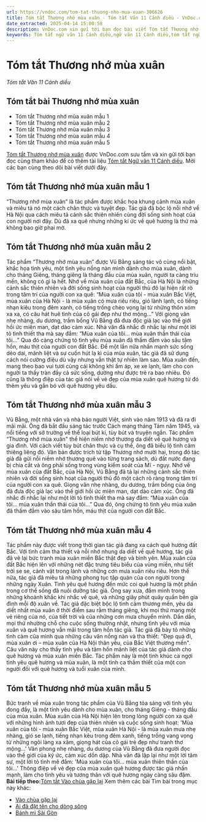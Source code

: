 ```yaml
---
url: https://vndoc.com/tom-tat-thuong-nho-mua-xuan-306626
title: Tóm tắt Thương nhớ mùa xuân - Tóm tắt Văn 11 Cánh diều - VnDoc.com
date_extracted: 2025-04-14 15:00:58
description: VnDoc.com xin gửi tới bạn đọc bài viết Tóm tắt Thương nhớ mùa xuân. Mời các bạn cùng tham khảo chi tiết.
keywords: Tóm tắt ngữ văn 11 Cánh diều,ngữ văn 11 Cánh diều,tóm tắt ngữ văn 11,tóm tắt văn 11,tóm tắt văn 11 Cánh diều,ngữ văn 11,văn 11,văn 11 cánh diều,Tóm tắt Thương nhớ mùa xuân,Tóm tắt bài Thương nhớ mùa xuân,Tóm tắt ngữ văn 11 cánh diều bài Thương nhớ mùa xuân,Tóm tắt nội dung chính bài Thương nhớ mùa xuân,Thương nhớ mùa xuân
---
```


# Tóm tắt Thương nhớ mùa xuân
 _Tóm tắt Văn 11 Cánh diều_
## Tóm tắt bài Thương nhớ mùa xuân
  * Tóm tắt Thương nhớ mùa xuân mẫu 1
  * Tóm tắt Thương nhớ mùa xuân mẫu 2
  * Tóm tắt Thương nhớ mùa xuân mẫu 3
  * Tóm tắt Thương nhớ mùa xuân mẫu 4
  * Tóm tắt Thương nhớ mùa xuân mẫu 5

[Tóm tắt Thương nhớ mùa xuân](<https://vndoc.com/tom-tat-thuong-nho-mua-xuan-306626>) được VnDoc.com sưu tầm và xin gửi tới bạn đọc cùng tham khảo để có thêm tài liệu [Tóm tắt Ngữ văn 11 Cánh diều](<https://vndoc.com/tom-tat-ngu-van-11-canh-dieu>). Mời các bạn cùng theo dõi bài viết dưới đây.
## Tóm tắt Thương nhớ mùa xuân mẫu 1
“Thương nhớ mùa xuân” là tác phẩm được khắc họa khung cảnh mùa xuân và miêu tả nó một cách chân thực và tuyệt đẹp. Tác giả đã bộc lộ nỗi nhớ về Hà Nội qua cách miêu tả cảnh sắc thiên nhiên cùng đời sống sinh hoạt của con người nơi đây. Dù đã xa quê nhưng những kí ức về quê hương là thứ mà không bao giờ phai mờ.
## Tóm tắt Thương nhớ mùa xuân mẫu 2
Tác phẩm “Thương nhớ mùa xuân” được Vũ Bằng sáng tác vô cùng nổi bật, khắc họa tình yêu, một tình yêu nồng nàn mình dành cho mùa xuân, dành cho tháng Giêng, tháng giêng là tháng đầu của mùa xuân, người ta càng trìu mến, không có gì lạ hết. Nhớ về mùa xuân của đất Bắc, của Hà Nội là những cảnh sắc thiên nhiên và đời sống sinh hoạt của người thủ đô lại hiện rất rõ trong tâm trí của người con xa quê: “Mùa xuân của tôi - mùa xuân Bắc Việt, mùa xuân của Hà Nội - là mùa xuân có mưa riêu riêu, gió lành lạnh, có tiếng nhạn kiêu trong đêm xanh, có tiếng trống chèo vọng lại từ những thôn xóm xa xa, có câu hát huê tình của cô gái đẹp như thơ mộng...” Với giọng văn nhẹ nhàng, du dương, trầm bổng Vũ Bằng đã đưa độc giả lạc vào thế giới hồi ức miên man, dạt dào cảm xúc. Nhà văn đã nhắc đi nhắc lại như một lời tỏ tình thiết tha mà say đắm: “Mùa xuân của tôi... mùa xuân thần thái của tôi...” Qua đó càng chứng tỏ tình yêu mùa xuân đã thấm đẫm vào sâu tâm hồn, máu thịt của người con đất Bắc. Để một lần nữa nhấn mạnh sức sống dẻo dai, mãnh liệt và sự cuốn hút lạ kì của mùa xuân, tác giả đã sử dụng cách nói cường điệu dù vậy nhưng vẫn thật tự nhiên làm sao. Mùa xuân đến, mang theo bao vui tươi cùng cái không khi ấm áp, xe xe lạnh, làm cho con người ta thấy tràn đầy cả sức sống, dường như được trẻ ra bao nhiêu. Đó cũng là thông điệp của tác giả nói về vẻ đẹp của mùa xuân quê hương từ đó thêm yêu và gắn bó với quê hương yêu dấu.
## Tóm tắt Thương nhớ mùa xuân mẫu 3
Vũ Bằng, một nhà văn và nhà báo người Việt, sinh vào năm 1913 và đã ra đi mãi mãi. Ông đã bắt đầu sáng tác trước Cách mạng tháng Tám năm 1945, và nổi tiếng với sở trường về thể loại bút kí, tùy bút và truyện ngắn. Tác phẩm “Thương nhớ mùa xuân" thể hiện niềm nhớ thương da diết về quê hương và gia đình. Với cách viết tùy bút chân thực và cụ thể, ông đã biểu lộ tình cảm thiêng liêng đó. Văn bản được trích từ tập Thương nhớ mười hai, trong đó tác giả đã gửi nỗi niềm nhớ thương quê vào từng trang  sách, dù đất nước đang bị chia cắt và ông phải sống trong vùng kiểm soát của Mĩ - ngụy. Nhớ về mùa xuân của đất Bắc, của Hà Nội, Vũ Bằng đã tả lại những cảnh sắc thiên nhiên và đời sống sinh hoạt của người thủ đô một cách rõ ràng trong tâm trí của người con xa quê. Giọng văn nhẹ nhàng, du dương, trầm bổng của ông đã đưa độc giả lạc vào thế giới hồi ức miên man, dạt dào cảm xúc. Ông đã nhắc đi nhắc lại như một lời tỏ tình thiết tha mà say đắm: “Mùa xuân của tôi... mùa xuân thần thái của tôi...” Qua đó, ông chứng tỏ tình yêu mùa xuân đã thấm đẫm vào sâu tâm hồn, máu thịt của người con đất Bắc.
## Tóm tắt Thương nhớ mùa xuân mẫu 4
Tác phẩm này được viết trong thời gian tác giả đang xa cách quê hương đất Bắc. Với tình cảm tha thiết và nỗi nhớ nhung da diết về quê hương, tác giả đã vẽ lại bức tranh mùa xuân miền Bắc thật đẹp và bình yên. Mùa xuân của đất Bắc hiện lên với những nét đặc trưng tiêu biểu của vùng miền, như tiết trời se se, cảnh vật trong lành và những cơn mưa xuân riêu riêu. Hơn thế nữa, tác giả đã miêu tả những phong tục tập quán của con người trong những ngày Xuân. Tình yêu quê hương đến mức coi quê hương là một phần trong cơ thể sống đã nuôi dưỡng tác giả. Ông say xưa, đắm mình trong những khoảnh khắc khi nhắc về quê, và những giây phút quây quần bên gia đình mỗi độ xuân về. Tác giả đặc biệt bộc lộ tình cảm thương mến, yêu da diết nhất mùa xuân ở thời điểm sau rằm tháng giêng, khi mọi thứ mang một vẻ riêng của nó, của tiết trời và của những cơn mưa chuyển mình. Dần dần, mọi thứ nhường chỗ cho cuộc sống thường nhật, nhưng tình yêu với mùa xuân và quê hương vẫn mãi trong tâm hồn tác giả. Tác giả đã bày tỏ những tình cảm của mình qua những câu văn nồng nàn và tha thiết: "Đẹp quá đi, mùa xuân ơi – mùa xuân của Hà Nội thân yêu, của Bắc Việt thương mến". Câu văn này cho thấy tình yêu và tâm hồn mãnh liệt của tác giả dành cho quê hương và mùa xuân miền Bắc. Tác phẩm này là một tình khúc ca ngợi tình yêu quê hương và mùa xuân, là một tình ca thắm thiết của một con người đối với quê hương và tuổi xuân của mình.
## Tóm tắt Thương nhớ mùa xuân mẫu 5
Bức tranh về mùa xuân trong tác phẩm của Vũ Bằng tỏa sáng với tình yêu đong đầy, là một tình yêu dành cho mùa xuân, cho tháng Giêng - tháng đầu của mùa xuân. Mùa xuân của Hà Nội hiện lên trong lòng người con xa quê với những hình ảnh tươi đẹp của thiên nhiên và cuộc sống sinh hoạt: 'Mùa xuân của tôi - mùa xuân Bắc Việt, mùa xuân Hà Nội - là mùa xuân mưa nhẹ nhàng, gió se lạnh, tiếng nhạn kêu trong đêm xanh, tiếng trống vang vọng từ những ngôi làng xa xăm, giọng hát của cô gái trẻ đẹp như tranh thơ mộng...' Văn phong nhẹ nhàng, du dương của Vũ Bằng đã đưa người đọc vào thế giới của ký ức, cảm xúc dồn dập. Nhà văn đã lặp lại như một lời tâm sự, một lời tỏ tình mê đắm: 'Mùa xuân của tôi... mùa xuân thiên thần của tôi...' Thông điệp về vẻ đẹp của mùa xuân quê hương được tác giả nhấn mạnh, làm cho tình yêu và tương thân với quê hương ngày càng sâu đậm.
**Bài tiếp theo:**[Tóm tắt Vào chùa gặp lại](<https://vndoc.com/tom-tat-vao-chua-gap-lai-306627>)
Xem thêm các bài Tìm bài trong mục này khác:
  * [Vào chùa gặp lại](</tom-tat-vao-chua-gap-lai-306627>)
  * [Ai đã đặt tên cho dòng sông](</tom-tat-ai-da-dat-ten-cho-dong-song-canh-dieu-306628>)
  * [Bánh mì Sài Gòn](</tom-tat-banh-mi-sai-gon-306629>)

